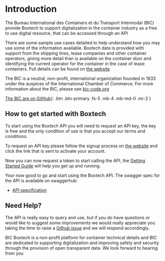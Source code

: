 # Introduction

The Bureau International des Containers et du Transport Intermodal \(BIC\) provide Boxtech to support digitalization in the container industry as a free to use digital resource, that can be accessed through an API

There are some sample use cases detailed to help understand how you may use some of the information available. Boxtech data is provided with support from the shipping lines, lease companies and other container operators, giving more detail than is available on the container door and identifying the current operator for the container in the case of lease containers. Full details can be found on [the website](http://www.bic-boxtech.org)

The BIC is a neutral, non-profit, international organization founded in 1933 under the auspices of the International Chamber of Commerce. For more information about the BIC, please see [bic-code.org](https://www.bic-code.org)

[The BIC are on GitHub](https://github.com/bic-boxtech/){: .btn .btn-primary .fs-5 .mb-4 .mb-md-0 .mr-2 }

## How to get started with Boxtech

To start using the Boxtech API you will need to request an API key, the key is free and the only condition of use is that you accept our terms and conditions.

To request an API key please follow the signup process on [the website](https://www.bic-boxtech.org/sign-up/) and click the link that is sent to activate your account.

Now you can now request a token to start calling the API, the [Getting Started Guide](manualtests/manualtests.md) will help you get up and running.

Your now good to go and start using the Boxtech API. The swagger spec for the API is available on swaggerhub:

* [API specification](https://app.swaggerhub.com/apis/BIC-ORG/Boxtech/2.0)

## Need Help?

The API is really easy to query and use, but if you do have questions or would like to suggest some improvements we would really appreciate you taking the time to raise a [Github issue](https://github.com/bic-boxtech/BIC-BoxTech-API-Samples/issues/) and we will respond accordingly.

BIC Boxtech is a non-profit platform for container technical details and BIC are dedicated to supporting digitalization and improving safety and security through the provision of open transparent data. We look forward to hearing from you

